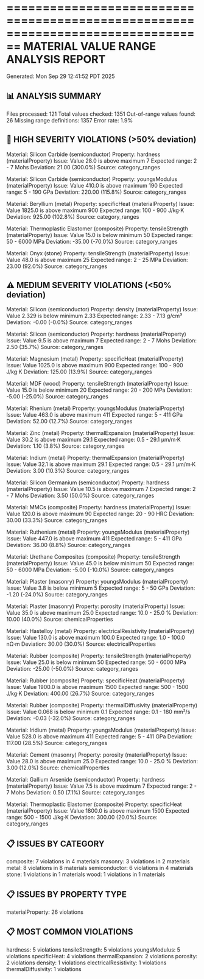 ================================================================================
MATERIAL VALUE RANGE ANALYSIS REPORT
================================================================================
Generated: Mon Sep 29 12:41:52 PDT 2025

📊 ANALYSIS SUMMARY
----------------------------------------
Files processed: 121
Total values checked: 1351
Out-of-range values found: 26
Missing range definitions: 1357
Error rate: 1.9%

🚨 HIGH SEVERITY VIOLATIONS (>50% deviation)
--------------------------------------------------
Material: Silicon Carbide (semiconductor)
Property: hardness (materialProperty)
Issue: Value 28.0 is above maximum 7
Expected range: 2 - 7 Mohs
Deviation: 21.00 (300.0%)
Source: category_ranges

Material: Silicon Carbide (semiconductor)
Property: youngsModulus (materialProperty)
Issue: Value 410.0 is above maximum 190
Expected range: 5 - 190 GPa
Deviation: 220.00 (115.8%)
Source: category_ranges

Material: Beryllium (metal)
Property: specificHeat (materialProperty)
Issue: Value 1825.0 is above maximum 900
Expected range: 100 - 900 J/kg·K
Deviation: 925.00 (102.8%)
Source: category_ranges

Material: Thermoplastic Elastomer (composite)
Property: tensileStrength (materialProperty)
Issue: Value 15.0 is below minimum 50
Expected range: 50 - 6000 MPa
Deviation: -35.00 (-70.0%)
Source: category_ranges

Material: Onyx (stone)
Property: tensileStrength (materialProperty)
Issue: Value 48.0 is above maximum 25
Expected range: 2 - 25 MPa
Deviation: 23.00 (92.0%)
Source: category_ranges

⚠️  MEDIUM SEVERITY VIOLATIONS (<50% deviation)
--------------------------------------------------
Material: Silicon (semiconductor)
Property: density (materialProperty)
Issue: Value 2.329 is below minimum 2.33
Expected range: 2.33 - 7.13 g/cm³
Deviation: -0.00 (-0.0%)
Source: category_ranges

Material: Silicon (semiconductor)
Property: hardness (materialProperty)
Issue: Value 9.5 is above maximum 7
Expected range: 2 - 7 Mohs
Deviation: 2.50 (35.7%)
Source: category_ranges

Material: Magnesium (metal)
Property: specificHeat (materialProperty)
Issue: Value 1025.0 is above maximum 900
Expected range: 100 - 900 J/kg·K
Deviation: 125.00 (13.9%)
Source: category_ranges

Material: MDF (wood)
Property: tensileStrength (materialProperty)
Issue: Value 15.0 is below minimum 20
Expected range: 20 - 200 MPa
Deviation: -5.00 (-25.0%)
Source: category_ranges

Material: Rhenium (metal)
Property: youngsModulus (materialProperty)
Issue: Value 463.0 is above maximum 411
Expected range: 5 - 411 GPa
Deviation: 52.00 (12.7%)
Source: category_ranges

Material: Zinc (metal)
Property: thermalExpansion (materialProperty)
Issue: Value 30.2 is above maximum 29.1
Expected range: 0.5 - 29.1 µm/m·K
Deviation: 1.10 (3.8%)
Source: category_ranges

Material: Indium (metal)
Property: thermalExpansion (materialProperty)
Issue: Value 32.1 is above maximum 29.1
Expected range: 0.5 - 29.1 µm/m·K
Deviation: 3.00 (10.3%)
Source: category_ranges

Material: Silicon Germanium (semiconductor)
Property: hardness (materialProperty)
Issue: Value 10.5 is above maximum 7
Expected range: 2 - 7 Mohs
Deviation: 3.50 (50.0%)
Source: category_ranges

Material: MMCs (composite)
Property: hardness (materialProperty)
Issue: Value 120.0 is above maximum 90
Expected range: 20 - 90 HRC
Deviation: 30.00 (33.3%)
Source: category_ranges

Material: Ruthenium (metal)
Property: youngsModulus (materialProperty)
Issue: Value 447.0 is above maximum 411
Expected range: 5 - 411 GPa
Deviation: 36.00 (8.8%)
Source: category_ranges

Material: Urethane Composites (composite)
Property: tensileStrength (materialProperty)
Issue: Value 45.0 is below minimum 50
Expected range: 50 - 6000 MPa
Deviation: -5.00 (-10.0%)
Source: category_ranges

Material: Plaster (masonry)
Property: youngsModulus (materialProperty)
Issue: Value 3.8 is below minimum 5
Expected range: 5 - 50 GPa
Deviation: -1.20 (-24.0%)
Source: category_ranges

Material: Plaster (masonry)
Property: porosity (materialProperty)
Issue: Value 35.0 is above maximum 25.0
Expected range: 10.0 - 25.0 %
Deviation: 10.00 (40.0%)
Source: chemicalProperties

Material: Hastelloy (metal)
Property: electricalResistivity (materialProperty)
Issue: Value 130.0 is above maximum 100.0
Expected range: 1.0 - 100.0 nΩ·m
Deviation: 30.00 (30.0%)
Source: electricalProperties

Material: Rubber (composite)
Property: tensileStrength (materialProperty)
Issue: Value 25.0 is below minimum 50
Expected range: 50 - 6000 MPa
Deviation: -25.00 (-50.0%)
Source: category_ranges

Material: Rubber (composite)
Property: specificHeat (materialProperty)
Issue: Value 1900.0 is above maximum 1500
Expected range: 500 - 1500 J/kg·K
Deviation: 400.00 (26.7%)
Source: category_ranges

Material: Rubber (composite)
Property: thermalDiffusivity (materialProperty)
Issue: Value 0.068 is below minimum 0.1
Expected range: 0.1 - 180 mm²/s
Deviation: -0.03 (-32.0%)
Source: category_ranges

Material: Iridium (metal)
Property: youngsModulus (materialProperty)
Issue: Value 528.0 is above maximum 411
Expected range: 5 - 411 GPa
Deviation: 117.00 (28.5%)
Source: category_ranges

Material: Cement (masonry)
Property: porosity (materialProperty)
Issue: Value 28.0 is above maximum 25.0
Expected range: 10.0 - 25.0 %
Deviation: 3.00 (12.0%)
Source: chemicalProperties

Material: Gallium Arsenide (semiconductor)
Property: hardness (materialProperty)
Issue: Value 7.5 is above maximum 7
Expected range: 2 - 7 Mohs
Deviation: 0.50 (7.1%)
Source: category_ranges

Material: Thermoplastic Elastomer (composite)
Property: specificHeat (materialProperty)
Issue: Value 1800.0 is above maximum 1500
Expected range: 500 - 1500 J/kg·K
Deviation: 300.00 (20.0%)
Source: category_ranges

📋 ISSUES BY CATEGORY
------------------------------
composite: 7 violations in 4 materials
masonry: 3 violations in 2 materials
metal: 8 violations in 8 materials
semiconductor: 6 violations in 4 materials
stone: 1 violations in 1 materials
wood: 1 violations in 1 materials

📋 ISSUES BY PROPERTY TYPE
-----------------------------------
materialProperty: 26 violations

📋 MOST COMMON VIOLATIONS
-----------------------------------
hardness: 5 violations
tensileStrength: 5 violations
youngsModulus: 5 violations
specificHeat: 4 violations
thermalExpansion: 2 violations
porosity: 2 violations
density: 1 violations
electricalResistivity: 1 violations
thermalDiffusivity: 1 violations